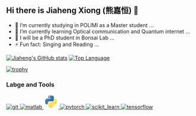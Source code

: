 ## Hi there is Jiaheng Xiong (熊嘉恒) 👋

<!--
**jiahengxiong/jiahengxiong** is a ✨ _special_ ✨ repository because its `README.md` (this file) appears on your GitHub profile.

Here are some ideas to get you started:

- 🔭 I’m currently working on ...
- 🌱 I’m currently learning ...
- 👯 I’m looking to collaborate on ...
- 🤔 I’m looking for help with ...
- 💬 Ask me about ...
- 📫 How to reach me: ...
- 😄 Pronouns: ...
- ⚡ Fun fact: ...
-->
- 🔭 I’m currently studying in POLIMI as a Master student ...
- 🌱 I’m currently learning Optical communication and Quantum internet ...
- 👯 I will be a PhD student in Bonsai Lab ...
- ⚡ Fun fact: Singing and Reading ...

[![Jiaheng's GitHub stats](https://github-readme-stats.vercel.app/api/?username=jiahengxiong&count_private=true&theme=one_dark_pro&show_icons=true&layout=compact&hide=prs&show_owner=true)](https://github.com/anuraghazra/github-readme-stats)
[![Top Language](https://github-readme-stats.vercel.app/api/top-langs/?username=jiahengxiong&count_private=true&theme=one_dark_pro&show_icons=true&layout=compact)](https://github.com/anuraghazra/github-readme-stats)

[![trophy](https://github-profile-trophy.vercel.app/?username=jiahengxiong&theme=onedark)](https://github.com/ryo-ma/github-profile-trophy)

<h3 align="left">Labge and Tools</h3>
<p align="left"> <a href="https://git-scm.com/" target="_blank" rel="noreferrer"> <img src="https://www.vectorlogo.zone/logos/git-scm/git-scm-icon.svg" alt="git"宽度="40" 高度="40"/> </a>  </a> <a href="https://www.mathworks.com/" target="_blank" rel="noreferrer"> <img src="https://upload.wikimedia.org/wikipedia/commons/2/21/Matlab_Logo.png" alt="matlab" 宽度="40" 高度="40"/> </a> <a href="https://www.python.org" target="_blank" rel="noreferrer"> <img src="https://raw.githubusercontent.com/devicons/devicon/master/icons/python/python-original.svg" alt="python" width="40" height="40"/> </a> <a href="https://pytorch.org/" target="_blank" rel="noreferrer"> <img src="https://www.vectorlogo.zone/logos/pytorch/pytorch-icon.svg" alt="pytorch" width="40" height="40"/> </a> <a href="https://scikit-learn.org/" target="_blank" rel="noreferrer"> <img src="https://upload.wikimedia.org/wikipedia/commons/0/05/Scikit_learn_logo_small.svg" alt="scikit_learn" width="40" height="40"/> </a> <a href="https://www.tensorflow.org" target="_blank" rel="noreferrer"> <img src="https://www.vectorlogo.zone/logos/tensorflow/tensorflow-icon.svg" alt="tensorflow" width="40" height="40"/> </a> </p>

